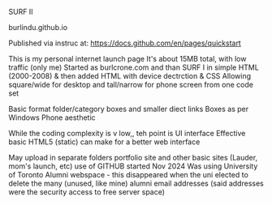 SURF II

burlindu.github.io

Published via instruc at:
https://docs.github.com/en/pages/quickstart

This is my personal internet launch page
It's about 15MB total, with low traffic (only me)
Started as burlcrone.com and than SURF I in simple HTML (2000-2008)
& then added HTML with device dectrction & CSS
Allowing square/wide for desktop and tall/narrow for phone screen from one code set

Basic format folder/category boxes and smaller diect links
Boxes as per Windows Phone aesthetic

While the coding complexity is v low,, teh point is UI interface
Effective basic HTML5 (static) can make for a better web interface

May upload in separate folders portfolio site and other basic sites (Lauder, mom's launch, etc)
use of GITHUB started Nov 2024
Was using University of Toronto Alumni webspace - this disappeared 
when the uni elected to delete the many (unused, like mine) alumni email addresses
(said addresses were the security access to free server space)
